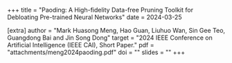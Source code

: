 +++
title = "Paoding: A High-fidelity Data-free Pruning Toolkit for Debloating Pre-trained Neural Networks"
date = 2024-03-25

[extra]
author = "Mark Huasong Meng, Hao Guan, Liuhuo Wan, Sin Gee Teo, Guangdong Bai and Jin Song Dong"
target = "2024 IEEE Conference on Artificial Intelligence (IEEE CAI), Short Paper."
pdf = "attachments/meng2024paoding.pdf"
doi = ""
slides = ""
+++